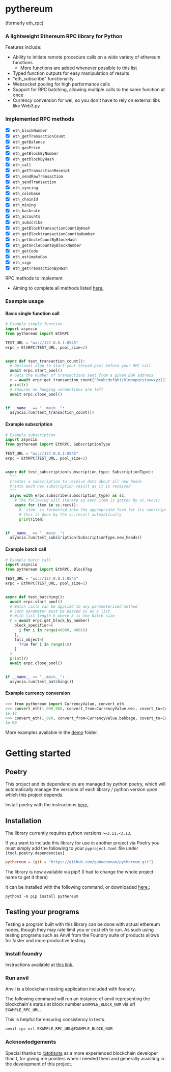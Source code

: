 # pythereum 
(formerly eth_rpc)
### A lightweight Ethereum RPC library for Python

Features include:
- Ability to initiate remote procedure calls on a wide variety of ethereum functions
  - More functions are added whenever possible to this list
- Typed function outputs for easy manipulation of results
- "eth_subscribe" functionality
- Websocket pooling for high performance calls
- Support for RPC batching, allowing multiple calls to the same function at once
- Currency conversion for wei, so you don't have to rely on external libs like Web3.py

### Implemented RPC methods

  - [x] `eth_blockNumber`
  - [x] `eth_getTransactionCount`
  - [x] `eth_getBalance`
  - [x] `eth_gasPrice`
  - [x] `eth_getBlockByNumber`
  - [x] `eth_getblockByHash`
  - [x] `eth_call`
  - [x] `eth_getTransactionReceipt`
  - [x] `eth_sendRawTransaction`
  - [x] `eth_sendTransaction`
  - [x] `eth_syncing`
  - [x] `eth_coinbase`
  - [x] `eth_chainId`
  - [x] `eth_mining`
  - [x] `eth_hashrate`
  - [x] `eth_accounts`
  - [x] `eth_subscribe`
  - [x] `eth_getBlockTransactionCountByHash`
  - [x] `eth_getBlocktransactionCountbyNumber`
  - [x] `eth_getUncleCountByBlockHash`
  - [x] `eth_getUncleCountByBlockNumber`
  - [x] `eth_getCode`
  - [x] `eth_estimateGas`
  - [x] `eth_sign`
  - [x] `eth_getTransactionByHash`

RPC methods to implement
  - Aiming to complete all methods listed [here.](https://ethereum.org/en/developers/docs/apis/json-rpc/)



### Example usage

#### Basic single function call

```python
# Example simple function
import asyncio
from pythereum import EthRPC

TEST_URL = "ws://127.0.0.1:8545"
erpc = EthRPC(TEST_URL, pool_size=2)


async def test_transaction_count():
  # Optional step to start your thread pool before your RPC call
  await erpc.start_pool()
  # Gets the number of transactions sent from a given EOA address
  r = await erpc.get_transaction_count("0xabcdefghijklmnopqrstuvwxyz1234567890")
  print(r)
  # Ensures no hanging connections are left
  await erpc.close_pool()


if __name__ == "__main__":
  asyncio.run(test_transaction_count())
```

#### Example subscription

```python
# Example subscription
import asyncio
from pythereum import EthRPC, SubscriptionType

TEST_URL = "ws://127.0.0.1:8545"
erpc = EthRPC(TEST_URL, pool_size=2)


async def test_subscription(subscription_type: SubscriptionType):
  """
  Creates a subscription to receive data about all new heads
  Prints each new subscription result as it is received
  """
  async with erpc.subscribe(subscription_type) as sc:
    # The following will iterate as each item is gotten by sc.recv()
    async for item in sc.recv():
      # 'item' is formatted into the appropriate form for its subscription type
      # this is done by the sc.recv() automatically
      print(item)


if __name__ == "__main__":
  asyncio.run(test_subscription(SubscriptionType.new_heads))
```

#### Example batch call

```python
# Example batch call
import asyncio
from pythereum import EthRPC, BlockTag

TEST_URL = "ws://127.0.0.1:8545"
erpc = EthRPC(TEST_URL, pool_size=2)


async def test_batching():
  await erpc.start_pool()
  # Batch calls can be applied to any parameterised method
  # Each parameter must be passed in as a list 
  # With list length k where k is the batch size
  r = await erpc.get_block_by_number(
    block_specifier=[
      i for i in range(40000, 40010)
    ],
    full_object=[
      True for i in range(10)
    ]
  )
  print(r)
  await erpc.close_pool()


if __name__ == "__main__":
  asyncio.run(test_batching())
```

#### Example currency conversion

```python
>>> from pythereum import CurrencyValue, convert_eth
>>> convert_eth(1_000_000, convert_from=CurrencyValue.wei, covert_to=CurrencyValue.ether)
1e-12
>>> convert_eth(1_000, convert_from=CurrencyValue.babbage, covert_to=CurrencyValue.finney)
1e-09
```

More examples available in the [demo](https://github.com/gabedonnan/pythereum/tree/main/demo) folder.

# Getting started

## Poetry

This project and its dependencies are managed by python poetry,
which will automatically manage the versions of each library / python version
upon which this project depends.

Install poetry with the instructions [here.](https://python-poetry.org/docs/)

## Installation

The library currently requires python versions `>=3.11,<3.13`.

If you want to include this library for use in another project via Poetry
you must simply add the following to your `pyproject.toml` file under `[tool.poetry.dependencies]`

```toml
pythereum = {git = "https://github.com/gabedonnan/pythereum.git"}
```

The library is now available via pip!! (I had to change the whole project name to get it there)

It can be installed with the following command, or downloaded [here.](https://pypi.org/project/pythereum/):

```commandline
python3 -m pip install pythereum
```


## Testing your programs

Testing a program built with this library can be done with actual ethereum
nodes, though they may rate limit you or cost eth to run.
As such using testing programs such as Anvil from the Foundry suite of products
allows for faster and more productive testing.

### Install foundry

Instructions available at [this link.](https://book.getfoundry.sh/getting-started/installation)

### Run anvil

Anvil is a blockchain testing application included with foundry.

The following command will run an instance of anvil representing 
the blockchain's status at block number ```EXAMPLE_BLOCK_NUM``` via url
```EXAMPLE_RPC_URL```.

This is helpful for ensuring consistency in tests.

```bash
anvil rpc-url EXAMPLE_RPC_URL@EXAMPLE_BLOCK_NUM
```

### Acknowledgements

Special thanks to [@totlsota](https://github.com/totlsota) as a more experienced blockchain developer than I, for giving me pointers when I needed them and
generally assisting in the development of this project.

